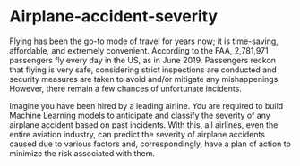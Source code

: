 # Airplane-accident-severity


Flying has been the go-to mode of travel for years now; it is time-saving, affordable, and extremely convenient. 
According to the FAA, 2,781,971 passengers fly every day in the US, as in June 2019. 
Passengers reckon that flying is very safe, considering strict inspections are conducted and security measures are taken to avoid 
and/or mitigate any mishappenings. 
However, there remain a few chances of unfortunate incidents.

Imagine you have been hired by a leading airline.
You are required to build Machine Learning models to anticipate and classify the severity of any airplane accident based on past incidents.
With this, all airlines, even the entire aviation industry, 
can predict the severity of airplane accidents caused due to various factors and, correspondingly,
have a plan of action to minimize the risk associated with them.
